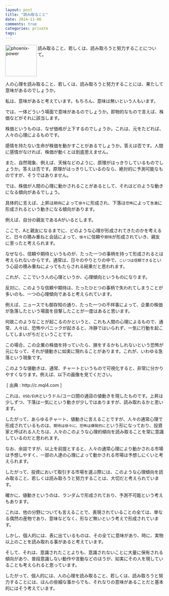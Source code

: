 ```yaml
---
layout: post
title: "読み取ること"
date: 2014-11-06
comments: true
categories: private
tags:
---
```

<img src="{{ root_url }}/images/more.png" alt="phoenix-power" align="left" width="100" height="100">読み取ること、若しくは、読み取ろうと努力することについて。<!--more--><br clear="all">

人の心理を読み取ること、若しくは、読み取ろうと努力することには、果たして意味があるのでしょうか。

私は、意味があると考えています。もちろん、意味は無いという人もいます。

では、一体どういう場面で意味があるのでしょうか。即物的なもので言えば、株価などがそれに該当します。

株価というものは、なぜ価格が上下するのでしょうか。これは、元をたどれば、人々の心理によるものです。

感情を持たない生命が株価を動かすことがあるでしょうか。答えは否です。人間に感情がなければ、株価が動くとは到底思えません。

また、自然現象、例えば、天候などのように、原理がはっきりしているものでしょうか。答えは否です。原理がはっきりしているのなら、絶対的に予測可能なものですが、そうではありません。

では、株価が人間の心理に動かされることがあるとして、それはどのような動きになる傾向があるでしょう。

具体的に言えば、上昇は`期待`によって`徐々`に形成され、下落は`恐怖`によって`急激`に形成されるという動きになる傾向があります。

例えば、自分の親友であるAがいるとします。

ここで、Aと親友になるまでに、どのような心理が形成されてきたのかを考えると、日々の積み重ねと会話によって、`徐々`に信頼や`期待`が形成されていき、親友に至ったと考えられます。

なぜなら、信頼や期待というものが、たった一つの事柄を持って形成されるとは考えられないからです。通常は、日々のやりとりの中で、`こいつは信頼できる`という心証の積み重ねによってもたらされる結果だと思われます。

これが、ここでいう人の心理というか、心理傾向というものになります。

反対に、このような信頼や期待は、たったひとつの事柄で失われてしまうことが多いのも、一つの心理傾向であると考えられています。

例えば、ニュースでも御存知の通り、たった一つの不祥事によって、企業の株価が急落したという場面を目撃したことが一度はあると思います。

何故このようなことが起こるのかというと、これも人間の心理によるもので、通常、人々は、恐怖やパニックが起きると、冷静ではいられず、一気に行動を起こしてしまいがちだということです。

この場合、この企業の株価を持っていたら、損をするかもしれないという恐怖が元になって、それが値動きに如実に現れることがあります。これが、いわゆる急落という現象です。

このような値動きは、通常、チャートというもので可視化すると、非常に分かりやすくなります。例えば、以下の画像を見てください。

<img src="http://c.mql4.com/forum/2008/08/mt4_eurusd_8h8y08.jpg" alt="">
[ 出典 : http://c.mql4.com ]

これは、`USD/EUR`というドル/ユーロ間の通貨の値動きを現したものです。上昇は少しずつ、下落は一気にという動きが少しではありますが、読み取れるかと思います。

したがって、あらゆるチャート、値動きに言えることですが、人々の通常心理で形成されているものは、`期待は徐々に、恐怖は爆発的に`という形になっており、投資家と呼ばれる人たちは、人々のこのような心理的傾向を読み取ることを常に意識しているのだと思われます。

なお、余談ですが、以上を前提とすると、人々の通常心理により動かされる市場は予想しやすく、一部の人達の心理によって動かされる市場は予想しにくいと考えられます。

したがって、投資において取引する市場を選ぶ際には、このような心理傾向を読み取ること、若しくは読み取ろうと努力することは、大切だと考えられています。

確かに、値動きというのは、ランダムで形成されており、予測不可能という考えもあります。

これは、他の分野についても言えることで、表現されていることの全ては、単なる偶然の産物であり、意味などなく、形など無いという考えで形成されています。

しかし、個人的には、表に出ているものは、その全てに意味があり、時に、実物以上のことを読み取れる事があると考えています。

そして、それは、意識されたことよりも、意識されないことに大量に保有される傾向があり、普段意識しない動作や言動などのほうが、如実にその人を現していることも考えられると思っています。

したがって、個人的には、人の心理を読み取ること、若しくは、読み取ろうと努力することには、ほんの些細な事からでも、それなりの意味があることだと基本的にはそう考えています。



